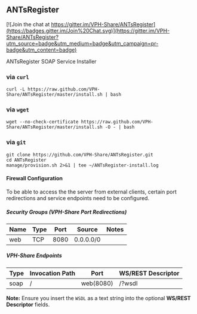 ## ANTsRegister

[![Join the chat at https://gitter.im/VPH-Share/ANTsRegister](https://badges.gitter.im/Join%20Chat.svg)](https://gitter.im/VPH-Share/ANTsRegister?utm_source=badge&utm_medium=badge&utm_campaign=pr-badge&utm_content=badge)

ANTsRegister SOAP Service Installer

### via `curl`

```Shell
curl -L https://raw.github.com/VPH-Share/ANTsRegister/master/install.sh | bash
```

### via `wget`

```Shell
wget --no-check-certificate https://raw.github.com/VPH-Share/ANTsRegister/master/install.sh -O - | bash
```

### via `git`

```Shell
git clone https://github.com/VPH-Share/ANTsRegister.git
cd ANTsRegister
manage/provision.sh 2>&1 | tee ~/ANTsRegister-install.log
```

#### Firewall Configuration

To be able to access the the server from external clients, certain port redirections and service endpoints need to be configured.

##### Security Groups (VPH-Share Port Redirections)

<table>
<thead>
<tr>
<th>Name    </th>
<th> Type </th>
<th> Port </th>
<th> Source    </th>
<th> Notes </th>
</tr>
</thead>
<tbody>
<tr>
<td>web </td>
<td> TCP  </td>
<td> 8080 </td>
<td> 0.0.0.0/0 </td>
<td>       </td>
</tr>
</tbody>
</table>

##### VPH-Share Endpoints

<table>
<thead>
<tr>
<th>Type         </th>
<th> Invocation Path       </th>
<th> Port      </th>
<th> WS/REST Descriptor</th>
</tr>
</thead>
<tbody>
<tr>
<td>soap         </td>
<td> /  </td>
<td> web(8080) </td>
<td> /?wsdl</td>
</tr>
</tbody>
</table>

**Note:** Ensure you insert the `WSDL` as a text string into the optional **WS/REST Descriptor** fields.
